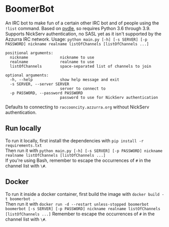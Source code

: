 # BoomerBot
An IRC bot to make fun of a certain other IRC bot and of people using the `!list` command. Based on [pydle](https://github.com/shizmob/pydle), so requires Python 3.6 through 3.9.  
Supports NickServ authentication, no SASL yet as it isn't supported by the Azzurra IRC network.
Usage: `python main.py [-h] [-s SERVER] [-p PASSWORD] nickname realname listOfChannels [listOfChannels ...]`  
```
positional arguments:
  nickname              nickname to use
  realname              realname to use
  listOfChannels        space-separated list of channels to join

optional arguments:
  -h, --help            show help message and exit
  -s SERVER, --server SERVER
                        server to connect to
  -p PASSWORD, --password PASSWORD
                        password to use for NickServ authentication
```
Defaults to connecting to `raccooncity.azzurra.org` without NickServ authentication.

## Run locally
To run it locally, first install the dependencies with `pip install -r requirements.txt`  
Then run it with `python main.py [-h] [-s SERVER] [-p PASSWORD] nickname realname listOfChannels [listOfChannels ...]`  
If you're using Bash, remember to escape the occurrences of `#` in the channel list with `\#`.

## Docker
To run it inside a docker container, first build the image with `docker build -t boomerbot .`  
Then run it with `docker run -d --restart unless-stopped boomerbot boomerbot [-s SERVER] [-p PASSWORD] nickname realname listOfChannels [listOfChannels ...]`
Remember to escape the occurrences of `#` in the channel list with `\#`.